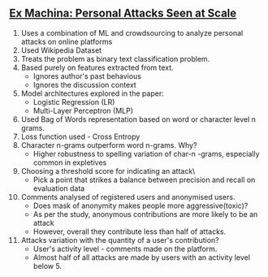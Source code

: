 ## [Ex Machina: Personal Attacks Seen at Scale](https://arxiv.org/pdf/1610.08914.pdf)
1. Uses a combination of ML and crowdsourcing to analyze personal attacks
on online platforms
2. Used Wikipedia Dataset
3. Treats the problem as binary text classification problem.
4. Based purely on features extracted from text.
    * Ignores author's past behavious
    * Ignores the discussion context
5. Model architectures explored in the paper:
    * Logistic Regression (LR)
    * Multi-Layer Perceptron (MLP)
6. Used Bag of Words representation based on word or character level n grams.
7. Loss function used - Cross Entropy
8. Character n-grams outperform word n-grams. Why?
      * Higher robustness to spelling variation of char-n -grams, especially common in expletives
9. Choosing a threshold score for indicating an attack\
      * Pick a point that strikes a balance between precision and recall on evaluation data
10. Comments analysed of registered users and anonymised users.
      * Does mask of anonymity makes people more aggressive(toxic)?
      * As per the study, anonymous contributions are more likely to be an attack
      * However, overall they contribute less than half of attacks.
11. Attacks variation with the quantity of a user's contribution?
      * User's activity level - comments made on the platform.
      * Almost half of all attacks are made by users with an activity level below 5.
      
      
      
